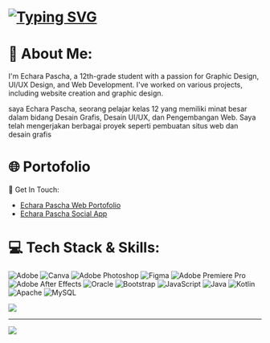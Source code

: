 # [![Typing SVG](https://readme-typing-svg.herokuapp.com?font=Fira+Code&size=25&pause=1000&color=F7F7F7&width=435&lines=Hello%2C+Im+Echara+Pascha+)](https://git.io/typing-svg)

# 👤 About Me:
I'm Echara Pascha, a 12th-grade student with a passion for Graphic Design, UI/UX Design, and Web Development. I've worked on various projects, including website creation and graphic design. 

saya Echara Pascha, seorang pelajar kelas 12 yang memiliki minat besar dalam bidang Desain Grafis, Desain UI/UX, dan Pengembangan Web. Saya telah mengerjakan berbagai proyek seperti pembuatan situs web dan desain grafis

# 🌐 Portofolio
🔗 Get In Touch:
- [Echara Pascha Web Portofolio](https://echarawpascha.github.io/Echarapascha-Portofolio)  
- [Echara Pascha Social App](https://echarawpascha.site)  

# 💻 Tech Stack & Skills:
![Adobe](https://img.shields.io/badge/adobe-%23FF0000.svg?style=for-the-badge&logo=adobe&logoColor=white) ![Canva](https://img.shields.io/badge/Canva-%2300C4CC.svg?style=for-the-badge&logo=Canva&logoColor=white) ![Adobe Photoshop](https://img.shields.io/badge/adobe%20photoshop-%2331A8FF.svg?style=for-the-badge&logo=adobe%20photoshop&logoColor=white) ![Figma](https://img.shields.io/badge/figma-%23F24E1E.svg?style=for-the-badge&logo=figma&logoColor=white) ![Adobe Premiere Pro](https://img.shields.io/badge/Adobe%20Premiere%20Pro-9999FF.svg?style=for-the-badge&logo=Adobe%20Premiere%20Pro&logoColor=white) ![Adobe After Effects](https://img.shields.io/badge/Adobe%20After%20Effects-9999FF.svg?style=for-the-badge&logo=Adobe%20After%20Effects&logoColor=white) ![Oracle](https://img.shields.io/badge/Oracle-F80000?style=for-the-badge&logo=oracle&logoColor=white) ![Bootstrap](https://img.shields.io/badge/bootstrap-%238511FA.svg?style=for-the-badge&logo=bootstrap&logoColor=white) ![JavaScript](https://img.shields.io/badge/javascript-%23323330.svg?style=for-the-badge&logo=javascript&logoColor=%23F7DF1E) ![Java](https://img.shields.io/badge/java-%23ED8B00.svg?style=for-the-badge&logo=openjdk&logoColor=white) ![Kotlin](https://img.shields.io/badge/kotlin-%237F52FF.svg?style=for-the-badge&logo=kotlin&logoColor=white) ![Apache](https://img.shields.io/badge/apache-%23D42029.svg?style=for-the-badge&logo=apache&logoColor=white) ![MySQL](https://img.shields.io/badge/mysql-4479A1.svg?style=for-the-badge&logo=mysql&logoColor=white)

![](https://github-readme-stats.vercel.app/api/top-langs/?username=Echarawpascha&theme=dark&hide_border=false&include_all_commits=false&count_private=false&layout=compact)

---
[![](https://visitcount.itsvg.in/api?id=Echarawpascha&icon=0&color=0)](https://visitcount.itsvg.in)


